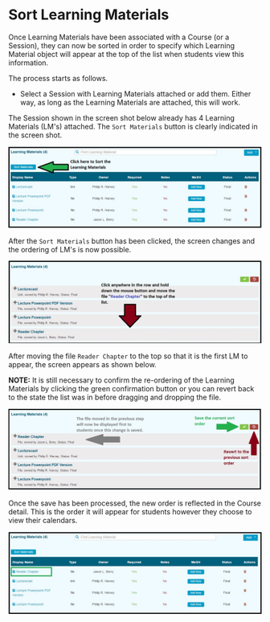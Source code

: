 # Sort Learning Materials

Once Learning Materials have been associated with a Course \(or a Session\), they can now be sorted in order to specify which Learning Material object will appear at the top of the list when students view this information.

The process starts as follows.

* Select a Session with Learning Materials attached or add them.  Either way, as long as the Learning Materials are attached, this will work.

The Session shown in the screen shot below already has 4 Learning Materials \(LM's\) attached. The `Sort Materials` button is clearly indicated in the screen shot.

![](../../.gitbook/assets/lm_session_sort_1.jpg)

After the `Sort Materials` button has been clicked, the screen changes and the ordering of LM's is now possible.

![](../../.gitbook/assets/lm_session_sort_2.jpg)

After moving the file `Reader Chapter` to the top so that it is the first LM to appear, the screen appears as shown below.

**NOTE:** It is still necessary to confirm the re-ordering of the Learning Materials by clicking the green confirmation button or you can revert back to the state the list was in before dragging and dropping the file.

![](../../.gitbook/assets/lm_session_sort_3.jpg)

Once the save has been processed, the new order is reflected in the Course detail. This is the order it will appear for students however they choose to view their calendars.

![](../../.gitbook/assets/lm_session_sort_4.jpg)

